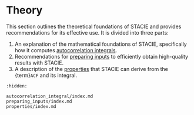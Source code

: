 # Theory

This section outlines the theoretical foundations of STACIE
and provides recommendations for its effective use.
It is divided into three parts:

1. An explanation of the mathematical foundations of STACIE,
   specifically how it computes [autocorrelation integrals](autocorrelation_integral/index.md).
2. Recommendations for [preparing inputs](preparing_inputs/index.md)
   to efficiently obtain high-quality results with STACIE.
3. A description of the [properties](properties/index.md)
   that STACIE can derive from the {term}`ACF` and its integral.

```{toctree}
:hidden:

autocorrelation_integral/index.md
preparing_inputs/index.md
properties/index.md
```
